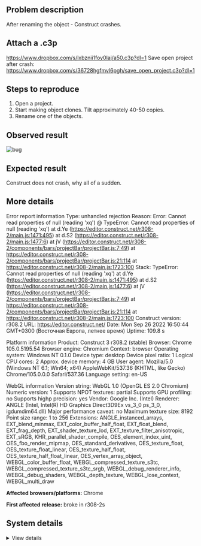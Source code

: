 ## Problem description

After renaming the object - Construct crashes.

## Attach a .c3p

https://www.dropbox.com/s/lxbznii1foy0laj/a50.c3p?dl=1
Save open project after crash: https://www.dropbox.com/s/36728hgfmvl6pgh/save_open_project.c3p?dl=1

## Steps to reproduce

1. Open a project.
2. Start making object clones. Tilt approximately 40-50 copies.
3. Rename one of the objects.

## Observed result

![bug](https://user-images.githubusercontent.com/91274932/192295917-1468e773-df9e-43e7-a00b-3608fc098f4e.gif)

## Expected result

Construct does not crash, why all of a sudden.

## More details

Error report information
Type: unhandled rejection
Reason: Error: Cannot read properties of null (reading 'xq') @ TypeError: Cannot read properties of null (reading 'xq') at d.Ye (https://editor.construct.net/r308-2/main.js:1471:495) at d.S2 (https://editor.construct.net/r308-2/main.js:1477:6) at jV (https://editor.construct.net/r308-2/components/bars/projectBar/projectBar.js:7:49) at https://editor.construct.net/r308-2/components/bars/projectBar/projectBar.js:21:114 at https://editor.construct.net/r308-2/main.js:1723:100
Stack: TypeError: Cannot read properties of null (reading 'xq') at d.Ye (https://editor.construct.net/r308-2/main.js:1471:495) at d.S2 (https://editor.construct.net/r308-2/main.js:1477:6) at jV (https://editor.construct.net/r308-2/components/bars/projectBar/projectBar.js:7:49) at https://editor.construct.net/r308-2/components/bars/projectBar/projectBar.js:21:114 at https://editor.construct.net/r308-2/main.js:1723:100
Construct version: r308.2
URL: https://editor.construct.net/
Date: Mon Sep 26 2022 16:50:44 GMT+0300 (Восточная Европа, летнее время)
Uptime: 109.8 s

Platform information
Product: Construct 3 r308.2 (stable)
Browser: Chrome 105.0.5195.54
Browser engine: Chromium
Context: browser
Operating system: Windows NT 0.1.0
Device type: desktop
Device pixel ratio: 1
Logical CPU cores: 2
Approx. device memory: 4 GB
User agent: Mozilla/5.0 (Windows NT 6.1; Win64; x64) AppleWebKit/537.36 (KHTML, like Gecko) Chrome/105.0.0.0 Safari/537.36
Language setting: en-US

WebGL information
Version string: WebGL 1.0 (OpenGL ES 2.0 Chromium)
Numeric version: 1
Supports NPOT textures: partial
Supports GPU profiling: no
Supports highp precision: yes
Vendor: Google Inc. (Intel)
Renderer: ANGLE (Intel, Intel(R) HD Graphics Direct3D9Ex vs_3_0 ps_3_0, igdumdim64.dll)
Major performance caveat: no
Maximum texture size: 8192
Point size range: 1 to 256
Extensions: ANGLE_instanced_arrays, EXT_blend_minmax, EXT_color_buffer_half_float, EXT_float_blend, EXT_frag_depth, EXT_shader_texture_lod, EXT_texture_filter_anisotropic, EXT_sRGB, KHR_parallel_shader_compile, OES_element_index_uint, OES_fbo_render_mipmap, OES_standard_derivatives, OES_texture_float, OES_texture_float_linear, OES_texture_half_float, OES_texture_half_float_linear, OES_vertex_array_object, WEBGL_color_buffer_float, WEBGL_compressed_texture_s3tc, WEBGL_compressed_texture_s3tc_srgb, WEBGL_debug_renderer_info, WEBGL_debug_shaders, WEBGL_depth_texture, WEBGL_lose_context, WEBGL_multi_draw

**Affected browsers/platforms:** Chrome

**First affected release:** broke in r308-2s

## System details

<details><summary>View details</summary>

Platform information
Product: Construct 3 r308.2 (stable)
Browser: Chrome 105.0.5195.54
Browser engine: Chromium
Context: browser
Operating system: Windows NT 0.1.0
Device type: desktop
Device pixel ratio: 1
Logical CPU cores: 2
Approx. device memory: 4 GB
User agent: Mozilla/5.0 (Windows NT 6.1; Win64; x64) AppleWebKit/537.36 (KHTML, like Gecko) Chrome/105.0.0.0 Safari/537.36
Language setting: en-US

Local storage
Storage quota (approx): 59 gb
Storage usage (approx): 673 mb (1.1%)
Persistant storage: No

Browser support notes
This list contains missing features that are not required, but could improve performance or user experience if supported.

UI effects are disabled in settings.
WebGL 2+ is not supported. Rendering quality and features may be affected.
WebGL information
Version string: WebGL 1.0 (OpenGL ES 2.0 Chromium)
Numeric version: 1
Supports NPOT textures: partial
Supports GPU profiling: no
Supports highp precision: yes
Vendor: Google Inc. (Intel)
Renderer: ANGLE (Intel, Intel(R) HD Graphics Direct3D9Ex vs_3_0 ps_3_0, igdumdim64.dll)
Major performance caveat: no
Maximum texture size: 8192
Point size range: 1 to 256
Extensions:

ANGLE_instanced_arrays
EXT_blend_minmax
EXT_color_buffer_half_float
EXT_float_blend
EXT_frag_depth
EXT_shader_texture_lod
EXT_texture_filter_anisotropic
EXT_sRGB
KHR_parallel_shader_compile
OES_element_index_uint
OES_fbo_render_mipmap
OES_standard_derivatives
OES_texture_float
OES_texture_float_linear
OES_texture_half_float
OES_texture_half_float_linear
OES_vertex_array_object
WEBGL_color_buffer_float
WEBGL_compressed_texture_s3tc
WEBGL_compressed_texture_s3tc_srgb
WEBGL_debug_renderer_info
WEBGL_debug_shaders
WEBGL_depth_texture
WEBGL_lose_context
WEBGL_multi_draw
Audio information
System sample rate: 48000 Hz
Output channels: 2
Output interpretation: speakers
Supported decode formats:

WebM Opus (audio/webm; codecs=opus)
Ogg Opus (audio/ogg; codecs=opus)
WebM Vorbis (audio/webm; codecs=vorbis)
Ogg Vorbis (audio/ogg; codecs=vorbis)
MPEG-4 AAC (audio/mp4; codecs=mp4a.40.5)
MP3 (audio/mpeg)
FLAC (audio/flac)
PCM WAV (audio/wav; codecs=1)
Supported encode formats:

WebM Opus (audio/webm; codecs=opus)
Video information
Supported decode formats:

WebM AV1 (video/webm; codecs=av01.0.00M.08)
MP4 AV1 (video/mp4; codecs=av01.0.00M.08)
WebM VP9 (video/webm; codecs=vp9)
WebM VP8 (video/webm; codecs=vp8)
Ogg Theora (video/ogg; codecs=theora)
H.264 (video/mp4; codecs=avc1.42E01E)
Supported encode formats:

WebM VP9 (video/webm; codecs=vp9)
WebM VP8 (video/webm; codecs=vp8)

</details>
